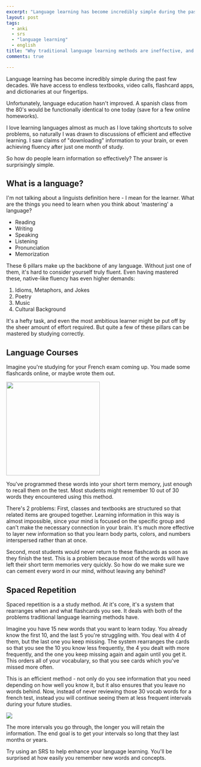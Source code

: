 ```yaml
---
excerpt: "Language learning has become incredibly simple during the past few decades. We have access to endless textbooks, video calls, flashcard apps, and dictionaries at our fingertips. I love learning languages almost as much as I love taking shortcuts to solve problems, so naturally I was drawn to discussions of efficient and effective learning. I saw claims of 'downloading' information to your brain, or even achieving fluency after just one month of study. So how do people learn information so effectively? The answer is surprisingly simple."
layout: post
tags: 
  - anki
  - srs
  - "language learning"
  - english
title: "Why traditional language learning methods are ineffective, and why you should use an SRS"
comments: true

---
```


Language learning has become incredibly simple during the past few decades. We have access to endless textbooks, video calls, flashcard apps, and dictionaries at our fingertips. 

Unfortunately, language education hasn't improved. A spanish class from the 80's would be functionally identical to one today (save for a few online homeworks). 

I love learning languages almost as much as I love taking shortcuts to solve problems, so naturally I was drawn to discussions of efficient and effective learning. I saw claims of "downloading" information to your brain, or even achieving fluency after just one month of study. 

So how do people learn information so effectively? The answer is surprisingly simple.

## What is a language?

I'm not talking about a linguists definition here - I mean for the learner. What are the things you need to learn when you think about 'mastering' a language?  
* Reading
* Writing
* Speaking
* Listening
* Pronunciation
* Memorization

These 6 pillars make up the backbone of any language. Without just one of them, it's hard to consider yourself truly fluent. Even having mastered these, native-like fluency has even higher demands:

1. Idioms, Metaphors, and Jokes
2. Poetry
3. Music
4. Cultural Background

It's a hefty task, and even the most ambitious learner might be put off by the sheer amount of effort required. But quite a few of these pillars can be mastered by studying correctly.

## Language Courses

Imagine you're studying for your French exam coming up. You made some flashcards online, or maybe wrote them out.

 <img src="https://i.imgur.com/2GoPaV8.png" width="250">

You've programmed these words into your short term memory, just enough to recall them on the test. Most students might remember 10 out of 30 words they encountered using this method. 

There's 2 problems: First, classes and textbooks are structured so that related items are grouped together. Learning information in this way is almost impossible, since your mind is focused on the specific group and can't make the necessary connection in your brain. It's much more effective to layer new information so that you learn body parts, colors, and numbers interspersed rather than at once.

Second, most students would never return to these flashcards as soon as they finish the test. This is a problem because most of the words will have left their short term memories very quickly. So how do we make sure we can cement every word in our mind, without leaving any behind?

## Spaced Repetition

Spaced repetition is a a study method. At it's core, it's a system that rearranges when and what flashcards you see. It deals with both of the problems traditional language learning methods have. 

Imagine you have 15 new words that you want to learn today. You already know the first 10, and the last 5 you're struggling with. You deal with 4 of them, but the last one you keep missing. The system rearranges the cards so that you see the 10 you know less frequently, the 4 you dealt with more frequently, and the one you keep missing again and again until you get it. This orders all of your vocabulary, so that you see cards which you've missed more often. 

This is an efficient method - not only do you see information that you need depending on how well you know it, but it also ensures that you leave no words behind. Now, instead of never reviewing those 30 vocab words for a french test, instead you will continue seeing them at less frequent intervals during your future studies.

![](https://cdn-images-1.medium.com/max/1600/1*KDrZUxhnGnv0T966lS7iDQ.png)

The more intervals you go through, the longer you will retain the information. The end goal is to get your intervals so long that they last months or years.

Try using an SRS to help enhance your language learning. You'll be surprised at how easily you remember new words and concepts.
